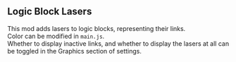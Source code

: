 ## Logic Block Lasers

This mod adds lasers to logic blocks, representing their links.  
Color can be modified in `main.js`.  
Whether to display inactive links, and whether to display the lasers at all can be toggled in the Graphics section of settings.